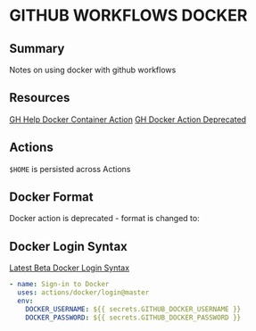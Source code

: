# GITHUB WORKFLOWS DOCKER

## Summary

Notes on using docker with github workflows

## Resources

[GH Help Docker Container Action](https://help.github.com/en/articles/creating-a-docker-container-action)
[GH Docker Action Deprecated](https://github.community/t5/GitHub-Actions/Where-did-actions-bin-and-actions-docker-go/td-p/34608)

## Actions

`$HOME` is persisted across Actions

## Docker Format

Docker action is deprecated - format is changed to:

## Docker Login Syntax

[Latest Beta Docker Login Syntax](https://github.com/actions/docker/issues/28)

```yaml
- name: Sign-in to Docker
  uses: actions/docker/login@master
  env:
    DOCKER_USERNAME: ${{ secrets.GITHUB_DOCKER_USERNAME }}
    DOCKER_PASSWORD: ${{ secrets.GITHUB_DOCKER_PASSWORD }}
```

